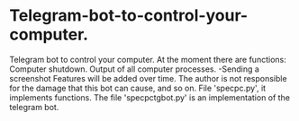 # Telegram-bot-to-control-your-computer.
Telegram bot to control your computer. At the moment there are functions: 
Computer shutdown.
Output of all computer processes.
-Sending a screenshot Features will be added over time. 
The author is not responsible for the damage that this bot can cause, and so on.
File 'specpc.py', it implements functions. 
The file 'specpctgbot.py' is an implementation of the telegram bot.
